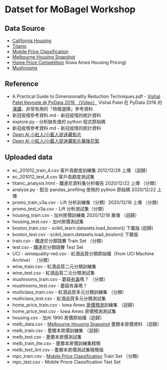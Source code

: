 # Datset for MoBagel Workshop

## Data Source

- [California Housing](https://www.kaggle.com/camnugent/california-housing-prices)
- [Titanic](https://www.kaggle.com/c/titanic)
- [Mobile Price Classification](https://www.kaggle.com/iabhishekofficial/mobile-price-classification)
- [Melbourne Housing Snapshot](https://www.kaggle.com/dansbecker/melbourne-housing-snapshot)
- [Home Price Competition](https://www.kaggle.com/iabhishekofficial/mobile-price-classification) (Iowa Ames Housing Pricing)
- [Mushrooms](https://www.kaggle.com/uciml/mushroom-classification)

## Reference

- A Practical Guide to Dimensionality Reduction Techniques.pdf - [Vishal Patel Keynote @ PyData 2016 （Video）](https://www.youtube.com/watch?v=ioXKxulmwVQ) Vishal Patel 在 PyData 2016 的[演講]((https://www.youtube.com/watch?v=ioXKxulmwVQ))，非常有用的「特徵選擇」參考資料
- 新冠疫情參考資料.md  - 新冠疫情的統計資料
- explore.py - 分析缺失值的 python 程式原始碼
- 新冠疫情參考資料.md  - 新冠疫情的統計資料
- [Open AI 小紅人/小藍人捉迷藏影片](https://openai.com/blog/emergent-tool-use/)
- [Open AI 小紅人/小藍人捉迷藏影片幕後花絮](https://yixi.tv/#/speech/detail?id=924)

## Uploaded data
- ec_201012_train_4.csv 客戶貢獻度訓練集 2012/12/28 上傳 （迴歸）
- ec_201012_test_4.csv 客戶貢獻度測試集
- titanic_analysis.html - 鐵達尼資料集分析報告 2020/12/22 上傳 （分類）
- analyze.py - 配合 pandas_profiling 使用的 python 原始碼 2020/12/22 上傳
- promo_train_v3a.csv - Lift 分析訓練集（分類）2020/12/18 上傳 （分類）
- promo_test_v3a.csv - Lift 分析測試集（分類）
- housing_train.csv - 加州房價訓練集 2020/12/18 重傳 （迴歸）
- housing_test.csv - 加州房價測試集 
- boston_train.csv - scikit_learn.datasets.load_boston() 下載版 (迴歸)
- boston_test.csv - scikit_learn.datasets.load_boston() 下載版
- train.csv - 鐵達尼分類競賽 Train Set （分類）
- test.csv - 鐵達尼分類競賽 Test Set
- UCI - winequality-red.csv - 紅酒品質分類原始檔（from UCI Machine Archive） （分類）
- wine_train.csv - 紅酒品質二元分類訓練集
- wine_test.csv - 紅酒品質二元分類測試集
- mushrooms_train.csv - 蘑菇[有毒](https://www.kaggle.com/uciml/mushroom-classification)嗎？ （分類）
- mushrooms_test.csv - 蘑菇有毒嗎？
- multiclass_train.csv - 紅酒品質多元分類訓練集 （分類）
- multiclass_test.csv - 紅酒品質多元分類測試集
- home_price_train.csv - Iowa Ames [房價預測](https://www.kaggle.com/c/home-data-for-ml-course/overview)訓練集 （迴歸）
- home_price_test.csv - Iowa Ames 房價預測測試集
- housing.csv - 加州 1990 房價原始檔（迴歸）
- melb_data.csv - [Melbourne Housing Snapshot](https://www.kaggle.com/dansbecker/melbourne-housing-snapshot) 墨爾本房價資料 （迴歸）
- melb_train.csv - 墨爾本房價訓練集 （迴歸）
- melb_test.csv - 墨爾本房價測試集
- melb_train_lite.csv - 墨爾本房價訓練集精簡
- melb_test_lint.csv - 墨爾本房價測試集精簡版
- mpc_train.csv - [Mobile Price Classification](https://www.kaggle.com/iabhishekofficial/mobile-price-classification) Train Set （分類）
- mpc_test.csv - Mobile Proce Classification Test Set
